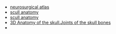 - [neurosurgical atlas](https://www.neurosurgicalatlas.com/)
- [scull anatomy](https://sketchfab.com/3d-models/exterior-skull-anatomy-bc904daed7854b27b432b87bee39b240) 
- [scull anatomy](https://www.neurosurgicalatlas.com/sketchfab?id=bc904daed7854b27b432b87bee39b240)
- [3D Anatomy of the skull.Joints of the skull bones](https://www.youtube.com/watch?v=yJ-NqIxW0E8)
- 